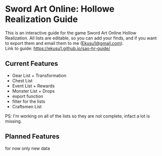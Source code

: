 # Sword Art Online: Hollowe Realization Guide
This is an interactive guide for the game Sword Art Online Hollow Realization.
All lists are editable, so you can add your finds, and if you want to export them
and email them to me (Ekusu1@gmail.com).  
Link to guide: https://ekusu1.github.io/sao-hr-guide/

## Current Features

- Gear List + Transformation
- Chest List
- Event List + Rewards
- Monster List + Drops
- export function
- filter for the lists
- Craftsmen List

PS: I'm working on all of the lists so they are not complete, infact a lot is missing.

## Planned Features

for now only new data

